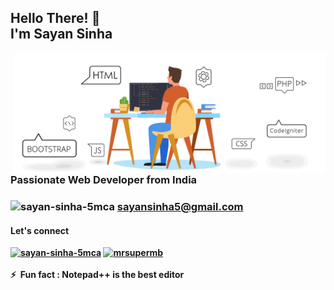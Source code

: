 <h2 align="left">Hello There! 👋 <br />I'm Sayan Sinha</h2>
<img align="right" src="images/website.gif" width="500" />

<h3 align="left">
  Passionate Web Developer from India
</h3>

<h3 align="left">
   <img src="https://cdn.jsdelivr.net/npm/simple-icons@3.0.1/icons/gmail.svg" alt="sayan-sinha-5mca" height="14" width="20" />
  <a href="mailto:sayansinha5@gmail.com">
  sayansinha5@gmail.com</a>
 </h3>

<h4 align="left">
  Let's connect<br /><br />
<a href="https://linkedin.com/in/sayan-sinha-5mca" target="blank"><img align="center" src="https://cdn.jsdelivr.net/npm/simple-icons@3.0.1/icons/linkedin.svg" alt="sayan-sinha-5mca" height="30" width="40" /></a>
<a href="https://instagram.com/mrsupermb" target="blank"><img align="center" src="https://cdn.jsdelivr.net/npm/simple-icons@3.0.1/icons/instagram.svg" alt="mrsupermb" height="30" width="40" /></a>
  <br /><br />
⚡ &nbsp;Fun fact : Notepad++ is the best editor<br />
</h4>
